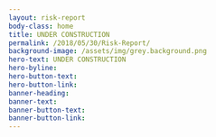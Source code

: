 ```yaml
---
layout: risk-report
body-class: home
title: UNDER CONSTRUCTION
permalink: /2018/05/30/Risk-Report/
background-image: /assets/img/grey.background.png
hero-text: UNDER CONSTRUCTION
hero-byline:
hero-button-text: 
hero-button-link: 
banner-heading: 
banner-text: 
banner-button-text: 
banner-button-link: 
---
```

